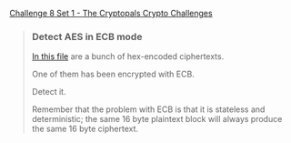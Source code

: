 [Challenge 8 Set 1 - The Cryptopals Crypto Challenges](https://cryptopals.com/sets/1/challenges/8)

> ### Detect AES in ECB mode
>
> [In this file](https://cryptopals.com/static/challenge-data/8.txt) are a bunch of hex-encoded ciphertexts.
>
> One of them has been encrypted with ECB.
>
> Detect it.
>
> Remember that the problem with ECB is that it is stateless and deterministic; the same 16 byte plaintext block will always produce the same 16 byte ciphertext.
